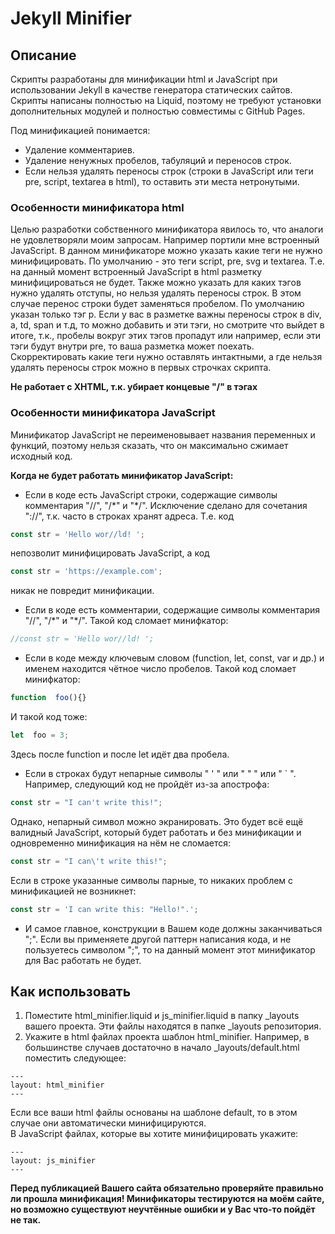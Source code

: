 # Jekyll Minifier

## Описание
Cкрипты разработаны для минификации html и JavaScript при использовании Jekyll в качестве генератора статических сайтов. Скрипты написаны полностью на Liquid, поэтому не требуют установки дополнительных модулей и полностью совместимы с GitHub Pages.  

Под минификацией понимается:
* Удаление комментариев.
* Удаление ненужных пробелов, табуляций и переносов строк.
* Если нельзя удалять переносы строк (строки в JavaScript или теги pre, script, textarea в html), то оставить эти места нетронутыми.

### Особенности минификатора html
Целью разработки собственного минификатора явилось то, что аналоги не удовлетворяли моим запросам. Например портили мне встроенный JavaScript. В данном минификаторе можно указать какие теги не нужно минифицировать. По умолчанию - это теги script, pre, svg и textarea. Т.е. на данный момент встроенный JavaScript в html разметку минифицироваться не будет. Также можно указать для каких тэгов нужно удалять отступы, но нельзя удалять переносы строк. В этом случае перенос строки будет заменяться пробелом. По умолчанию указан только тэг p. Если у вас в разметке важны переносы строк в div, a, td, span и т.д, то можно добавить и эти тэги, но смотрите что выйдет в итоге, т.к., пробелы вокруг этих тэгов пропадут или например, если эти тэги будут внутри pre, то ваша разметка может поехать.  
Скорректировать какие теги нужно оставлять интактными, а где нельзя удалять переносы строк можно в первых строчках скрипта.

**Не работает с XHTML, т.к. убирает концевые "/" в тэгах**  

### Особенности минификатора JavaScript
Минификатор JavaScript не переименовывает названия переменных и функций, поэтому нельзя сказать, что он максимально сжимает исходный код.

**Когда не будет работать минификатор JavaScript:**
* Если в коде есть JavaScript строки, содержащие символы комментария "//", "/\*" и "\*/". Исключение сделано для сочетания "://", т.к. часто в строках хранят адреса. Т.е. код
```javascript
const str = 'Hello wor//ld! ';
```
непозволит минифицировать JavaScript, а код
```javascript
const str = 'https://example.com';
```
никак не повредит минификации.
* Если в коде есть комментарии, содержащие символы комментария "//", "/\*" и "\*/". Такой код сломает минифкатор:
```javascript
//const str = 'Hello wor//ld! ';
```
* Если в коде между ключевым словом (function, let, const, var и др.) и именем находится чётное число пробелов. Такой код сломает минифкатор:
```javascript
function  foo(){}
```
И такой код тоже:
```javascript
let  foo = 3;
```
Здесь после function и после let идёт два пробела.
* Если в строках будут непарные символы " ' " или " " " или " ` ". Например, следующий код не пройдёт из-за апострофа:
```javascript
const str = "I can't write this!";
```
Однако, непарный символ можно экранировать. Это будет всё ещё валидный JavaScript, который будет работать и без минификации и одновременно минификация на нём не сломается:
```javascript
const str = "I can\'t write this!";
```
Если в строке указанные символы парные, то никаких проблем с минификацией не возникнет:
```javascript
const str = 'I can write this: "Hello!".';
```
* И самое главное, конструкции в Вашем коде должны заканчиваться ";". Если вы применяете другой паттерн написания кода, и не пользуетесь символом ";", то на данный момент этот минификатор для Вас работать не будет.

## Как использовать
1. Поместите html_minifier.liquid и js_minifier.liquid в папку _layouts вашего проекта. Эти файлы находятся в папке _layouts репозитория.
2. Укажите в html файлах проекта шаблон html_minifier. Например, в большинстве случаев достаточно в начало _layouts/default.html поместить следующее:
```
---
layout: html_minifier
---
```
Если все ваши html файлы основаны на шаблоне default, то в этом случае они автоматически минифицируются.  
В JavaScript файлах, которые вы хотите минифицировать укажите:
```
---
layout: js_minifier
---
```

**Перед публикацией Вашего сайта обязательно проверяйте правильно ли прошла минификация! Минификаторы тестируются на моём сайте, но возможно существуют неучтённые ошибки и у Вас что-то пойдёт не так.**


